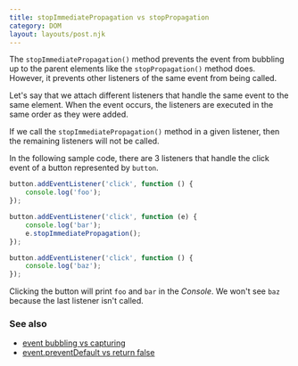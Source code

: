 ```yaml
---
title: stopImmediatePropagation vs stopPropagation
category: DOM
layout: layouts/post.njk
---
```


The `stopImmediatePropagation()` method prevents the event from bubbling up to the parent elements like the `stopPropagation()` method does.
However, it prevents other listeners of the same event from being called.

Let's say that we attach different listeners that handle the same event to the same element. When the event occurs, the listeners are executed in the same order as they were added.

If we call the `stopImmediatePropagation()` method in a given listener, then the remaining listeners will not be called.

In the following sample code, there are 3 listeners that handle the click event of a button represented by `button`.

```js
button.addEventListener('click', function () {
    console.log('foo');
});

button.addEventListener('click', function (e) {
    console.log('bar');
    e.stopImmediatePropagation();
});

button.addEventListener('click', function () {
    console.log('baz');
});
```

Clicking the button will print `foo` and `bar` in the _Console_. We won't see `baz` because the last listener isn't called.

### See also

-   [event bubbling vs capturing](/event-bubbling-vs-capturing)
-   [event.preventDefault vs return false](/event-prevent-default-vs-return-false)
